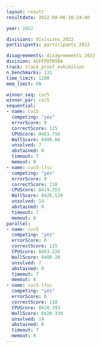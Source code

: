 ```yaml
---
layout: result
resultdate: 2022-08-08 10:24:40

year: 2022

divisions: divisions_2022
participants: participants_2022

disagreements: disagreements_2022
division: AUFFPDTNIRA
track: track_proof_exhibition
n_benchmarks: 132
time_limit: 1200
mem_limit: 60

winner_seq: cvc5
winner_par: cvc5
sequential:
- name: cvc5
  competing: "yes"
  errorScore: 0
  correctScore: 125
  CPUScore: 8481.756
  WallScore: 8480.66
  unsolved: 7
  abstained: 0
  timeout: 7
  memout: 0
- name: cvc5-lfsc
  competing: "yes"
  errorScore: 0
  correctScore: 118
  CPUScore: 8419.353
  WallScore: 8420.528
  unsolved: 14
  abstained: 0
  timeout: 7
  memout: 0
parallel:
- name: cvc5
  competing: "yes"
  errorScore: 0
  correctScore: 125
  CPUScore: 8483.226
  WallScore: 8480.28
  unsolved: 7
  abstained: 0
  timeout: 7
  memout: 0
- name: cvc5-lfsc
  competing: "yes"
  errorScore: 0
  correctScore: 118
  CPUScore: 8420.393
  WallScore: 8420.338
  unsolved: 14
  abstained: 0
  timeout: 7
  memout: 0
---
```

